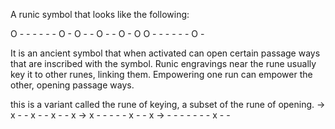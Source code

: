 A runic symbol that looks like the following:

O - - - - - - O -
O - - O - - O - O
O - - - - - - O -

It is an ancient symbol that when activated can open certain passage ways that are inscribed with the symbol. Runic engravings near the rune usually key it to other runes, linking them. Empowering one run can empower the other, opening passage ways. 

this is a variant called the rune of keying, a subset of the rune of opening.
-> x - - x - - x - - x
-> x - - - - - x - - x
-> - - - - - - - x - -